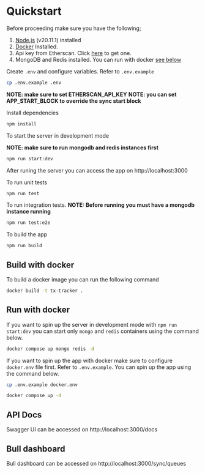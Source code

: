 # Quickstart

Before proceeding make sure you have the following;

1. [Node.js](https://nodejs.org/en/download) (v20.11.1) installed
2. [Docker](https://docs.docker.com/engine/install/) Installed.
3. Api key from Etherscan. Click [here](https://docs.etherscan.io/getting-started/viewing-api-usage-statistics) to get one.
4. MongoDB and Redis installed. You can run with docker [see below](#run-with-docker)

Create `.env` and configure variables. Refer to `.env.example`

```bash
cp .env.example .env
```
**NOTE: make sure to set ETHERSCAN_API_KEY**
**NOTE: you can set APP_START_BLOCK to override the sync start block**

Install dependencies

```bash
npm install
```

To start the server in development mode

**NOTE: make sure to run mongodb and redis instances first**

```bash
npm run start:dev
```

After runing the server you can access the app on http://localhost:3000

To run unit tests

```bash
npm run test
```

To run integration tests.
**NOTE: Before running you must have a mongodb instance running**

```bash
npm run test:e2e
```

To build the app

```bash
npm run build
```

## Build with docker

To build a docker image you can run the following command

```bash
docker build -t tx-tracker .
```

## Run with docker

If you want to spin up the server in development mode with `npm run start:dev` you can start only `mongo` and `redis` containers using the command below.

```bash
docker compose up mongo redis -d
```

If you want to spin up the app with docker make sure to configure `docker.env` file first. Refer to `.env.example`. You can spin up the app using the command below.

```bash
cp .env.example docker.env

docker compose up -d
```

## API Docs

Swagger UI can be accessed on http://localhost:3000/docs

## Bull dashboard

Bull dashboard can be accessed on http://localhost:3000/sync/queues
